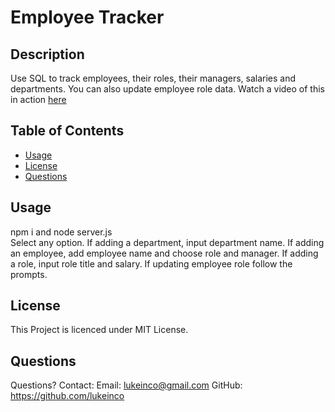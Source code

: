 
  # Employee Tracker

  ## Description
  Use SQL to track employees, their roles, their managers, salaries and departments. You can also update employee role data. Watch a video of this in action [here](https://drive.google.com/file/d/1SmuBo9FaDhGwkKgjsfDL0AYvRUSB9H2h/view)

  ## Table of Contents
  - [Usage](#usage)
  - [License](#license)
  - [Questions](#questions)

  ## Usage
  npm i and node server.js  
  Select any option. If adding a department, input department name. If adding an employee, add employee name and choose role and manager. If adding a role, input role title and salary. If updating employee role follow the prompts.

  ## License
  This Project is licenced under MIT License.

  ## Questions
  Questions? Contact:
  Email: lukeinco@gmail.com
  GitHub: https://github.com/lukeinco
  